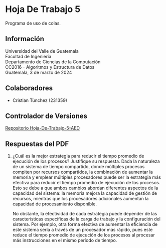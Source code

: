# Hoja De Trabajo 5

Programa de uso de colas.

## Información

Universidad del Valle de Guatemala  
Facultad de Ingeniería  
Departamento de Ciencias de la Computación  
CC2016 - Algoritmos y Estructura de Datos  
Guatemala, 3 de marzo de 2024

## Colaboradores

- Cristian Túnchez (231359)

## Controlador de Versiones

[Repositorio Hoja-De-Trabajo-5-AED](https://github.com/Tunchxz/Hoja-De-Trabajo-5-AED.git "Enlace a GitHub")

## Respuestas del PDF

1. ¿Cuál es la mejor estrategia para reducir el tiempo promedio de ejecución de los procesos? Justifique su respuesta.
   Dada la naturaleza de un sistema de tiempo compartido, donde múltiples procesos compiten por recursos compartidos, la combinación de aumentar la memoria y emplear múltiples procesadores puede ser la estrategia más efectiva para reducir el tiempo promedio de ejecución de los procesos. Esto se debe a que ambos cambios abordan diferentes aspectos de la capacidad del sistema: la memoria mejora la capacidad de gestión de recursos, mientras que los procesadores adicionales aumentan la capacidad de procesamiento disponible.

   No obstante, la efectividad de cada estrategia puede depender de las características específicas de la carga de trabajo y la configuración del sistema. Por ejemplo, otra forma efectiva de aumentar la eficiencia de este sistema sería a través de un procesador más rápido, pues este reduce el tiempo promedio de ejecución de los procesos al procesar más instrucciones en el mismo período de tiempo.
